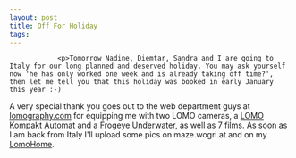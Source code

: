 ```yaml
---
layout: post
title: Off For Holiday
tags:
---
```



                <p>Tomorrow Nadine, Diemtar, Sandra and I are going to Italy for our long planned and deserved holiday. You may ask yourself now 'he has only worked one week and is already taking off time?', then let me tell you that this holiday was booked in early January this year :-)
A very special thank you goes out to the web department guys at <a href="http://www.lomography.com">lomography.com</a> for equipping me with two LOMO cameras, a <a href="http://shop.lomography.com/shop/shop_product_view.php?cat=Lomographic%20Cameras&artID=209">LOMO Kompakt Automat</a> and a <a href="http://shop.lomography.com/shop/shop_product_view.php?cat=Lomographic%20Cameras&artID=2651"> Frogeye Underwater</a>, as well as 7 films. As soon as I am back from Italy I'll  upload some pics on maze.wogri.at and on my <a href="http://www.lomography.com/homesDeLuxe/">LomoHome</a>.</p>
